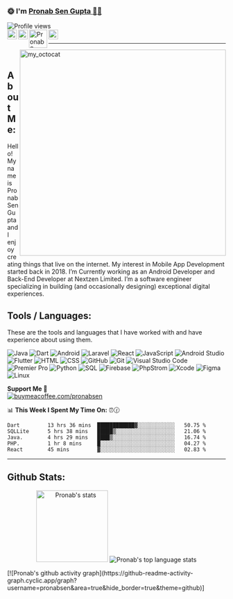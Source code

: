 ###  🌞 I'm <a href="https://pronab.live/">Pronab Sen Gupta 👨‍💻 </a> 
<img src="https://komarev.com/ghpvc/?username=pronabsen&label=Profile%20views&color=70a5fd&style=flat" alt="Profile views" />

<br>
<a href="https://twitter.com/impronabsen">
  <img align="left" alt="Pronab Sen Gupta's Twitter | Twitter" width="22px" src="https://www.iconsdb.com/icons/preview/white/twitter-xxl.png" />
</a>
<a href="https://www.linkedin.com/in/impronabsen">
  <img align="left" alt="Pronab Sen Gupta's Linkedin" width="22px" src="https://www.iconsdb.com/icons/preview/white/linkedin-3-xxl.png" />
</a>
<a href="https://dsc.gg/impronabsen">
  <img align="left" alt="Pronab Sen Gupta's Gitlab" width="42px" src="https://user-images.githubusercontent.com/67872399/172011937-2089d709-3b96-485c-8b97-201522f8664c.png" />
</a>
  <a href="mailto:pronabsen18@gmail.com">
  <img align="left" alt="Pronab Sen Gupta's Email" width="22px" src="https://www.iconsdb.com/icons/preview/white/email-xxl.png" />
</a>

<br />
<hr />
<img src = "https://user-images.githubusercontent.com/61582763/134278937-ed33e623-b833-4565-945d-29fa43ea0b7c.gif" align = "right" alt="my_octocat" width=475px>
<br />

## About Me:

Hello! My name is Pronab Sen Gupta and I enjoy creating things that live on the internet. My interest in Mobile App Development started back in 2018.
I’m Currently working as an Android Developer and Back-End Developer at Nextzen Limited. I’m a software engineer specializing in building 
(and occasionally designing) exceptional digital experiences.

## Tools / Languages:

These are the tools and languages that I have worked with and have experience about using them.

![Java](https://img.shields.io/badge/-JAVA-05122A?style=flat&logo=java)
![Dart](https://img.shields.io/badge/-Dart-05122A?style=flat&logo=Dart)
![Android](https://img.shields.io/badge/-Android-05122A?style=flat&logo=android)
![Laravel](https://img.shields.io/badge/-Laravel-05122A?style=flat&logo=laravel)
![React](https://img.shields.io/badge/-React-05122A?style=flat&logo=react)
![JavaScript](https://img.shields.io/badge/-JavaScript-05122A?style=flat&logo=javascript)
![Android Studio](https://img.shields.io/badge/-Android_Studio-05122A?style=flat&logo=android-studio)
![Flutter](https://img.shields.io/badge/-Flutter-05122A?style=flat&logo=flutter)
![HTML](https://img.shields.io/badge/-HTML-05122A?style=flat&logo=HTML5)
![CSS](https://img.shields.io/badge/-CSS-05122A?style=flat&logo=CSS3)
![GitHub](https://img.shields.io/badge/-GitHub-05122A?style=flat&logo=github)
![Git](https://img.shields.io/badge/-Git-05122A?style=flat&logo=git)
![Visual Studio Code](https://img.shields.io/badge/-Visual%20Studio%20Code-05122A?style=flat&logo=visual-studio-code&logoColor=007ACC)
![Premier Pro](https://img.shields.io/badge/-Premiere%20Pro-05122A?style=flat&logo=adobe-premiere%20pro)
![Python](https://img.shields.io/badge/-Python-05122A?style=flat&logo=python)
![SQL](https://img.shields.io/badge/-SQL-05122A?style=flat&logo=mysql)
![Firebase](https://img.shields.io/badge/-Firebase-05122A?style=flat&logo=firebase)
![PhpStrom](https://img.shields.io/badge/-PhpStrom-05122A?style=flat&logo=phpstorm)
![Xcode](https://img.shields.io/badge/-Xcode-05122A?style=flat&logo=xcode)
![Figma](https://img.shields.io/badge/-Figma-05122A?style=flat&logo=figma)
![Linux](https://img.shields.io/badge/-Linux-05122A?style=flat&logo=linux)


**Support Me 🌈** <br/>
 [![buymeacoffee.com/pronabsen](https://img.shields.io/badge/Buy_Me_A_Coffee-FFDD00?style=for-the-badge&logo=buy-me-a-coffee&logoColor=black)](https://www.buymeacoffee.com/pronabsen)

📊 **This Week I Spent My Time On:** ⏰🕜
<!--START_SECTION:waka-->
```text
Dart         13 hrs 36 mins  ████████████▓░░░░░░░░░░░░   50.75 % 
SQLLite      5 hrs 38 mins   █████▒░░░░░░░░░░░░░░░░░░░   21.06 % 
Java.        4 hrs 29 mins   ████▒░░░░░░░░░░░░░░░░░░░░   16.74 % 
PHP.         1 hr 8 mins     █░░░░░░░░░░░░░░░░░░░░░░░░   04.27 % 
React        45 mins         ▓░░░░░░░░░░░░░░░░░░░░░░░░   02.83 % 
```
<!--END_SECTION:waka-->
<!--ending-->

<hr />

## Github Stats:

<p align="center">
    <img height="165" src="https://github-readme-stats.vercel.app/api?username=pronabsen&count_private=true&include_all_commits=true&theme=tokyonight" alt="Pronab's stats" />
    <img src="https://github-readme-stats.vercel.app/api/top-langs/?username=pronabsen&layout=compact&theme=tokyonight" alt="Pronab's top language stats" />
</p>
[![Pronab's github activity graph](https://github-readme-activity-graph.cyclic.app/graph?username=pronabsen&area=true&hide_border=true&theme=github)]


